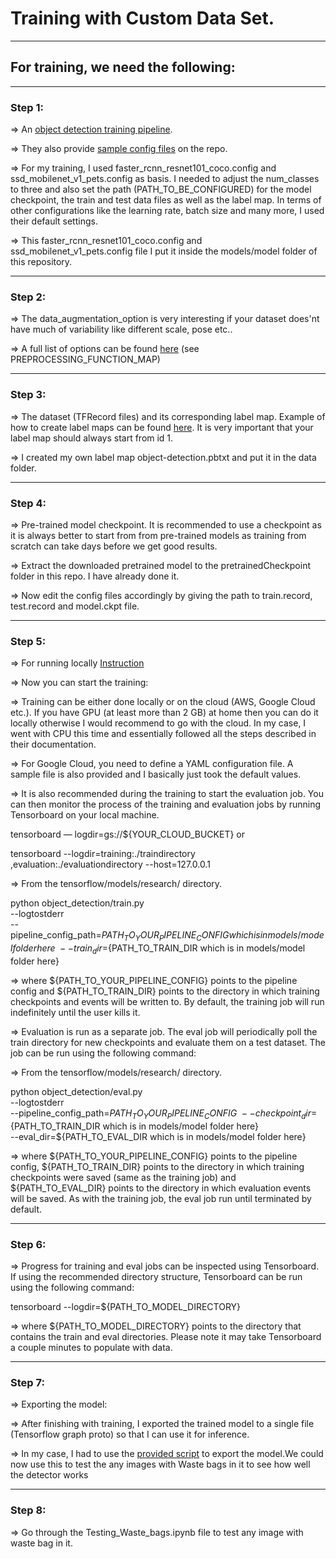 # Training with Custom Data Set.
--------------------------------

##  For training, we need the following:
-----------
### Step 1:

=> An [object detection training pipeline](https://github.com/tensorflow/models/blob/master/research/object_detection/g3doc/configuring_jobs.md). 

=> They also provide [sample config files](https://github.com/tensorflow/models/tree/master/research/object_detection/samples/configs) on the repo. 

=> For my training, I used faster_rcnn_resnet101_coco.config and ssd_mobilenet_v1_pets.config as basis. I needed to adjust the num_classes to three and also set the path (PATH_TO_BE_CONFIGURED) for the model checkpoint, the train and test data files as well as the label map. In terms of other configurations like the learning rate, batch size and many more, I used their default settings.

=> This faster_rcnn_resnet101_coco.config  and ssd_mobilenet_v1_pets.config file I put it inside the models/model folder of this repository.

----------
### Step 2:

=> The data_augmentation_option is very interesting if your dataset does'nt have much of variability like different scale, pose etc.. 

=> A full list of options can be found [here](https://github.com/tensorflow/models/blob/a4944a57ad2811e1f6a7a87589a9fc8a776e8d3c/object_detection/builders/preprocessor_builder.py) (see PREPROCESSING_FUNCTION_MAP)

----------
### Step 3:

=> The dataset (TFRecord files) and its corresponding label map. Example of how to create label maps can be found [here](https://github.com/tensorflow/models/tree/master/research/object_detection/data). It is very important that your label map should always start from id 1. 

=> I created my own label map object-detection.pbtxt and put it in the data folder.

----------
### Step 4:

=> Pre-trained model checkpoint. It is recommended to use a checkpoint as it is always better to start from from pre-trained models as training from scratch can take days before we get good results. 

=> Extract the downloaded pretrained model to the pretrainedCheckpoint folder in this repo. I have already done it.

=> Now edit the config files accordingly by giving the path to train.record, test.record and model.ckpt file.

-----------
###  Step 5:

=> For running locally  [Instruction](https://github.com/tensorflow/models/blob/master/research/object_detection/g3doc/running_locally.md)

=> Now you can start the training:

=> Training can be either done locally or on the cloud (AWS, Google Cloud etc.). If you have GPU (at least more than 2 GB) at home then you can do it locally otherwise I would recommend to go with the cloud. In my case, I went with CPU this time and essentially followed all the steps described in their documentation.

=> For Google Cloud, you need to define a YAML configuration file. A sample file is also provided and I basically just took the default values.
	
=> It is also recommended during the training to start the evaluation job. You can then monitor the process of the training and evaluation jobs by running Tensorboard on your local machine.
		
tensorboard — logdir=gs://${YOUR_CLOUD_BUCKET} or

tensorboard --logdir=training:./traindirectory ,evaluation:./evaluationdirectory  --host=127.0.0.1
		
=> From the tensorflow/models/research/ directory.

python object_detection/train.py \
    --logtostderr \
    --pipeline_config_path=${PATH_TO_YOUR_PIPELINE_CONFIG which is in models/model folder here} \
    --train_dir=${PATH_TO_TRAIN_DIR which is in models/model folder here}
	
=> where ${PATH_TO_YOUR_PIPELINE_CONFIG} points to the pipeline config and ${PATH_TO_TRAIN_DIR} points to the directory in which training checkpoints and events will be written to. By default, the training job will run indefinitely until the user kills it.
	
=> Evaluation is run as a separate job. The eval job will periodically poll the train directory for new checkpoints and evaluate them on a test dataset. The job can be run using the following command:

=> From the tensorflow/models/research/ directory.
  
python object_detection/eval.py \
    --logtostderr \
    --pipeline_config_path=${PATH_TO_YOUR_PIPELINE_CONFIG} \
    --checkpoint_dir=${PATH_TO_TRAIN_DIR which is in models/model folder here} \
    --eval_dir=${PATH_TO_EVAL_DIR which is in models/model folder here}
	
=> where ${PATH_TO_YOUR_PIPELINE_CONFIG} points to the pipeline config, ${PATH_TO_TRAIN_DIR} points to the directory in which training checkpoints were saved (same as the training job) and ${PATH_TO_EVAL_DIR} points to the directory in which evaluation events will be saved. As with the training job, the eval job run until terminated by default.

----------
### Step 6:

=> Progress for training and eval jobs can be inspected using Tensorboard. If using the recommended directory structure, Tensorboard can be run using the following command:

tensorboard --logdir=${PATH_TO_MODEL_DIRECTORY}
	
=> where ${PATH_TO_MODEL_DIRECTORY} points to the directory that contains the train and eval directories. Please note it may take Tensorboard a couple minutes to populate with data.	

---------	
### Step 7:

=> Exporting the model:

=> After finishing with training, I exported the trained model to a single file (Tensorflow graph proto) so that I can use it for inference.
	
=> In my case, I had to  use the [provided script](https://github.com/tensorflow/models/blob/master/research/object_detection/g3doc/exporting_models.md) to export the model.We could now use this to test the any images with Waste bags in it to see how well the detector works

-----------	
### Step 8:

=> Go through the Testing_Waste_bags.ipynb file to test any image with waste bag in it.